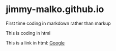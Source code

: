 # jimmy-malko.github.io
First time coding in markdown rather than markup
<p>This is coding in html</p>

This is a link in html: <a target="_blank" href = "https://google.com">Google</a>

